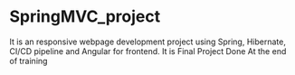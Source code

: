 # SpringMVC_project
It is an responsive webpage development project using Spring, Hibernate, CI/CD pipeline and Angular for frontend. It is Final Project Done At the end of training

